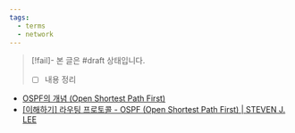 ```yaml
---
tags:
  - terms
  - network
---
```

> [!fail]- 본 글은 #draft 상태입니다.
> - [ ] 내용 정리

- [OSPF의 개념 (Open Shortest Path First)](https://ddongwon.tistory.com/96)
- [[이해하기] 라우팅 프로토콜 - OSPF (Open Shortest Path First) | STEVEN J. LEE](https://www.stevenjlee.net/2020/06/25/%ec%9d%b4%ed%95%b4%ed%95%98%ea%b8%b0-%eb%9d%bc%ec%9a%b0%ed%8c%85-%ed%94%84%eb%a1%9c%ed%86%a0%ec%bd%9c-ospf-open-shortest-path-first/)